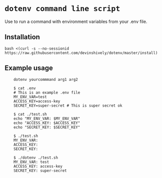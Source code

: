 # `dotenv command line script`
Use to run a command with environment variables from your .env file.

## Installation
    bash <(curl -s --no-sessionid https://raw.githubusercontent.com/devinshively/dotenv/master/install)

## Example usage
```
    dotenv yourcommmand arg1 arg2

    $ cat .env
	# This is an example .env file
	MY_ENV_VAR=test 	
	ACCESS_KEY=access-key
	SECRET_KEY=super-secret # This is super secret ok

	$ cat ./test.sh
	echo "MY_ENV_VAR: $MY_ENV_VAR"
	echo "ACCESS_KEY: $ACCESS_KEY"
	echo "SECRET_KEY: $SECRET_KEY"

	$ ./test.sh
	MY_ENV_VAR:
	ACCESS_KEY:
	SECRET_KEY:

	$ ./dotenv ./test.sh
	MY_ENV_VAR: test
	ACCESS_KEY: access-key
	SECRET_KEY: super-secret

```
